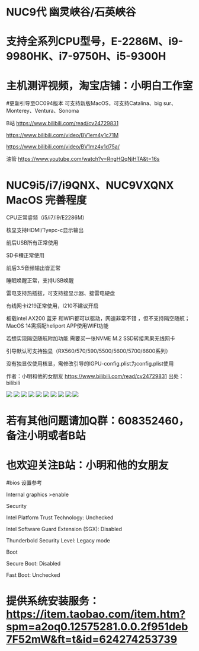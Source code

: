 #  NUC9代 幽灵峡谷/石英峡谷

# 支持全系列CPU型号，E-2286M、i9-9980HK、i7-9750H、i5-9300H

# 主机测评视频，淘宝店铺：小明白工作室

#更新引导至OC094版本 可支持新版MacOS，可支持Catalina、big sur、Monterey、Ventura、Sonoma

B站
https://www.bilibili.com/read/cv24729831

https://www.bilibili.com/video/BV1em4y1c71M

https://www.bilibili.com/video/BV1mz4y1d75a/

油管 https://www.youtube.com/watch?v=RngHQqNjHTA&t=16s

# NUC9i5/i7/i9QNX、NUC9VXQNX  MacOS 完善程度

CPU正常睿频（i5/i7/i9/E2286M）

核显支持HDMI/Tyepc-c显示输出

前后USB所有正常使用

SD卡槽正常使用

前后3.5音频输出皆正常

睡眠唤醒正常，支持USB唤醒

雷电支持热插拔，可支持接显示器、接雷电硬盘

有线网卡i219正常使用，I210不建议开启

板载intel AX200 蓝牙 和WIFi都可以驱动，网速非常不错 ，但不支持隔空随航；MacOS 14需搭配heliport APP使用WIFI功能

若想实现隔空随航附加功能 需要买一张NVME M.2 SSD转接黑果无线网卡

引导默认可支持独显（RX560/570/590/5500/5600/5700/6600系列）

没有独显仅使用核显，需修改引导的IGPU-config.plist为config.plist使用

作者：小明和他的女朋友 https://www.bilibili.com/read/cv24729831 出处：bilibili

![](https://github.com/Xmingbai/NUC9-hackintosh-i5-i7-i9QNX-NUC9VXQNX-hackintosh/blob/main/Sonoma.png)
![](https://github.com/Xmingbai/NUC9-hackintosh-i5-i7-i9QNX-NUC9VXQNX-hackintosh/blob/main/Ventura.png)
![](https://github.com/Xmingbai/NUC9-hackintosh-i5-i7-i9QNX-NUC9VXQNX-hackintosh/blob/main/TB3.png)
![](https://github.com/Xmingbai/NUC9-hackintosh-i5-i7-i9QNX-NUC9VXQNX-hackintosh/blob/main/TB3-SN750.png)
![](https://github.com/Xmingbai/NUC9-hackintosh-i5-i7-i9QNX-NUC9VXQNX-hackintosh/blob/main/音频.png)
![](https://github.com/Xmingbai/NUC9-hackintosh-i5-i7-i9QNX-NUC9VXQNX-hackintosh/blob/main/WIFI6.png)
![](https://github.com/Xmingbai/NUC9-hackintosh-i5-i7-i9QNX-NUC9VXQNX-hackintosh/blob/main/BT.png)
![](https://github.com/Xmingbai/NUC9-hackintosh-i5-i7-i9QNX-NUC9VXQNX-hackintosh/blob/main/雷电接显示器.png)
![](https://github.com/Xmingbai/NUC9-hackintosh-i5-i7-i9QNX-NUC9VXQNX-hackintosh/blob/main/HDMI2.0.png)
![](https://github.com/Xmingbai/NUC9-hackintosh-i5-i7-i9QNX-NUC9VXQNX-hackintosh/blob/main/有线网口.png)

# 若有其他问题请加Q群：608352460，备注小明或者B站

# 也欢迎关注B站：小明和他的女朋友

#bios 设置参考

Internal graphics >enable

Security

Intel Platform Trust Technology: Unchecked

Intel Software Guard Extension (SGX): Disabled

Thunderbold Security Level: Legacy mode

Boot

Secure Boot: Disabled

Fast Boot: Unchecked

# 提供系统安装服务：https://item.taobao.com/item.htm?spm=a2oq0.12575281.0.0.2f951deb7F52mW&ft=t&id=624274253739
